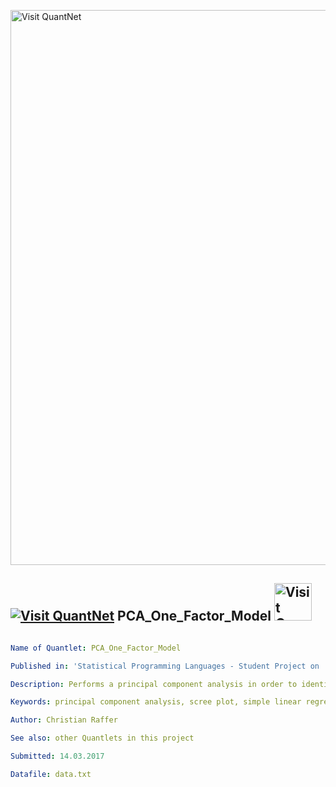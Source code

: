 [<img src="https://github.com/QuantLet/Styleguide-and-FAQ/blob/master/pictures/banner.png" width="888" alt="Visit QuantNet">](http://quantlet.de/)

## [<img src="https://github.com/QuantLet/Styleguide-and-FAQ/blob/master/pictures/qloqo.png" alt="Visit QuantNet">](http://quantlet.de/) **PCA_One_Factor_Model** [<img src="https://github.com/QuantLet/Styleguide-and-FAQ/blob/master/pictures/QN2.png" width="60" alt="Visit QuantNet 2.0">](http://quantlet.de/)

```yaml

Name of Quantlet: PCA_One_Factor_Model

Published in: 'Statistical Programming Languages - Student Project on ''How attractive are German counties and county-level cities? A statistical analysis of various economic factors in terms of attractiveness and welfare'' '

Description: Performs a principal component analysis in order to identify an underlying concept ''attractiveness of counties and county-level cities''

Keywords: principal component analysis, scree plot, simple linear regression, scatterplot

Author: Christian Raffer

See also: other Quantlets in this project 

Submitted: 14.03.2017

Datafile: data.txt

```